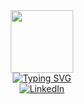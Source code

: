 <!-- ### Hi there 👋 -->

<!-- Intro Section-->
<div id="intro-img" align="center">
<a href="#"><img src="https://emojis.slackmojis.com/emojis/images/1531849430/4246/blob-sunglasses.gif?1531849430" width=100></a>
</div>

<div id="about me" align="center">
  <a href="https://git.io/typing-svg"><img src="https://readme-typing-svg.demolab.com?font=Poppins&weight=600&size=25&duration=1000&pause=301&center=true&vCenter=true&multiline=true&width=420&height=100&lines=Hi%2C+I'm+Onitch+Nyerhovwo;Welcome+to+my+profile;I'm+a+DevOps+Engineer" alt="Typing SVG" /></a>
</div>
  
<!-- Social Media-->
<div id="socail media badges" align="center">
  <a href="">
  <img src="https://img.shields.io/badge/LinkedIn-blue?logo=linkedin&logoColor=white&style=for-the-badge" alt="LinkedIn">
  </a>
</div>
  
